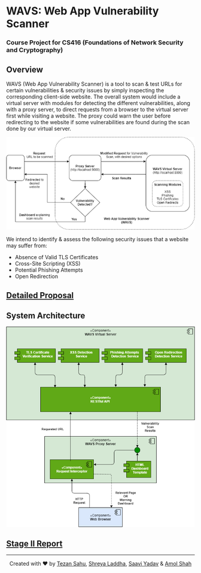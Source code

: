# WAVS: Web App Vulnerability Scanner 

### Course Project for CS416 (Foundations of Network Security and Cryptography)

## Overview

WAVS (Web App Vulnerability Scanner) is a tool to scan & test URLs for certain vulnerabilities & security issues by simply inspecting the corresponding client-side website. The overall system would include a virtual server with modules for detecting the different vulnerabilities, along with a proxy server, to direct requests from a browser to the virtual server first while visiting a website. The proxy could warn the user before redirecting to the website if some vulnerabilities are found during the scan done by our virtual server.

![WAVS Overview](./figures/WAVS_Overview.png)

We intend to identify & assess the following security issues that a website may suffer from:

- Absence of Valid TLS Certificates
- Cross-Site Scripting (XSS)
- Potential Phishing Attempts
- Open Redirection

## [Detailed Proposal](./reports/Proposal.pdf)

## System Architecture

![WAVS System Architecture](./figures/WAVS_SystemArchitecture_new.png)

## [Stage II Report](./reports/Stage2Report.pdf)

***

<p align="center">Created with ❤️ by <a href="https://tezansahu.github.io" target="_blank">Tezan Sahu</a>, <a href="https://laddhashreya2000.github.io" target="_blank">Shreya Laddha</a>, <a href="https://www.linkedin.com/in/saavi-yadav-7ab61a151/" target="_blank">Saavi Yadav</a> & <a href="https://www.linkedin.com/in/amol-g-shah/" target="_blank">Amol Shah</a></p>
